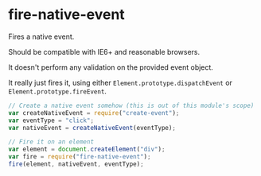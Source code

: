 # fire-native-event

Fires a native event.

Should be compatible with IE6+ and reasonable browsers.

It doesn't perform any validation on the provided event object.

It really just fires it, using either `Element.prototype.dispatchEvent` or `Element.prototype.fireEvent`.

``` js
// Create a native event somehow (this is out of this module's scope)
var createNativeEvent = require("create-event");
var eventType = "click";
var nativeEvent = createNativeEvent(eventType);

// Fire it on an element
var element = document.createElement("div");
var fire = require("fire-native-event");
fire(element, nativeEvent, eventType);
```
